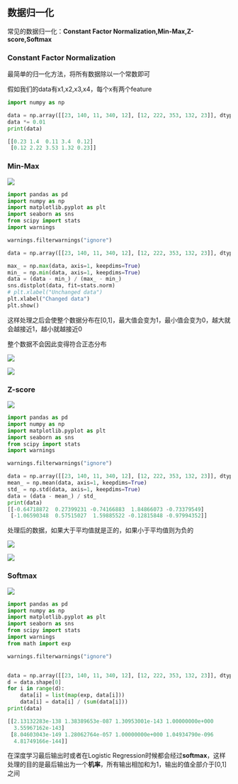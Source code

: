## 数据归一化

常见的数据归一化：**Constant Factor Normalization,Min-Max,Z-score,Softmax**


### Constant Factor Normalization

最简单的归一化方法，将所有数据除以一个常数即可

假如我们的data有x1,x2,x3,x4，每个x有两个feature
```python
import numpy as np

data = np.array([[23, 140, 11, 340, 12], [12, 222, 353, 132, 23]], dtype=float)
data *= 0.01
print(data)

[[0.23 1.4  0.11 3.4  0.12]
 [0.12 2.22 3.53 1.32 0.23]]
```

### Min-Max

![](https://github.com/sherlcok314159/ML/blob/main/Images/min_max.png)

```python
import pandas as pd
import numpy as np
import matplotlib.pyplot as plt
import seaborn as sns
from scipy import stats
import warnings

warnings.filterwarnings("ignore")

data = np.array([[23, 140, 11, 340, 12], [12, 222, 353, 132, 23]], dtype=float)

max_ = np.max(data, axis=1, keepdims=True)
min_ = np.min(data, axis=1, keepdims=True)
data = (data - min_) / (max_ - min_)
sns.distplot(data, fit=stats.norm)
# plt.xlabel("Unchanged data")
plt.xlabel("Changed data")
plt.show()
```

这样处理之后会使整个数据分布在[0,1]，最大值会变为1，最小值会变为0，越大就会越接近1，越小就越接近0

整个数据不会因此变得符合正态分布

![](https://github.com/sherlcok314159/ML/blob/main/Images/min_max_unchanged.png)

![](https://github.com/sherlcok314159/ML/blob/main/Images/min_max_changed.png)

### Z-score

![](https://github.com/sherlcok314159/ML/blob/main/Images/mean_sigmoid.png)

```python
import pandas as pd
import numpy as np
import matplotlib.pyplot as plt
import seaborn as sns
from scipy import stats
import warnings

warnings.filterwarnings("ignore")

data = np.array([[23, 140, 11, 340, 12], [12, 222, 353, 132, 23]], dtype=float)
mean_ = np.mean(data, axis=1, keepdims=True)
std_ = np.std(data, axis=1, keepdims=True)
data = (data - mean_) / std_
print(data)
[[-0.64718872  0.27399231 -0.74166883  1.84866073 -0.73379549]
 [-1.06590348  0.57515027  1.59885522 -0.12815848 -0.97994352]]
```
处理后的数据，如果大于平均值就是正的，如果小于平均值则为负的

![](https://github.com/sherlcok314159/ML/blob/main/Images/min_max_unchanged.png)

![](https://github.com/sherlcok314159/ML/blob/main/Images/mean_sigmoid_changed.png)


### Softmax

![](https://github.com/sherlcok314159/ML/blob/main/Images/softmax.png)
```python
import pandas as pd
import numpy as np
import matplotlib.pyplot as plt
import seaborn as sns
from scipy import stats
import warnings
from math import exp

warnings.filterwarnings("ignore")


data = np.array([[23, 140, 11, 340, 12], [12, 222, 353, 132, 23]], dtype=float)
d = data.shape[0]
for i in range(d):
    data[i] = list(map(exp, data[i]))
    data[i] = data[i] / (sum(data[i]))
print(data)

[[2.13132283e-138 1.38389653e-087 1.30953001e-143 1.00000000e+000
  3.55967162e-143]
 [8.04603043e-149 1.28062764e-057 1.00000000e+000 1.04934790e-096
  4.81749166e-144]]
```

在深度学习最后输出时或者在Logistic Regression时候都会经过**softmax**，这样处理的目的是最后输出为一个**机率**，所有输出相加和为1，输出的值全部介于[0,1]之间
